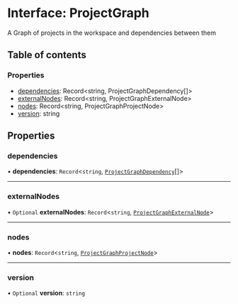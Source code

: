 # Interface: ProjectGraph

A Graph of projects in the workspace and dependencies between them

## Table of contents

### Properties

-  [dependencies](../../devkit/documents/ProjectGraph#dependencies): Record<string, ProjectGraphDependency[]>
-  [externalNodes](../../devkit/documents/ProjectGraph#externalnodes): Record<string, ProjectGraphExternalNode>
-  [nodes](../../devkit/documents/ProjectGraph#nodes): Record<string, ProjectGraphProjectNode>
-  [version](../../devkit/documents/ProjectGraph#version): string

## Properties

### dependencies

• **dependencies**: `Record`\<`string`, [`ProjectGraphDependency`](../../devkit/documents/ProjectGraphDependency)[]\>

---

### externalNodes

• `Optional` **externalNodes**: `Record`\<`string`, [`ProjectGraphExternalNode`](../../devkit/documents/ProjectGraphExternalNode)\>

---

### nodes

• **nodes**: `Record`\<`string`, [`ProjectGraphProjectNode`](../../devkit/documents/ProjectGraphProjectNode)\>

---

### version

• `Optional` **version**: `string`
